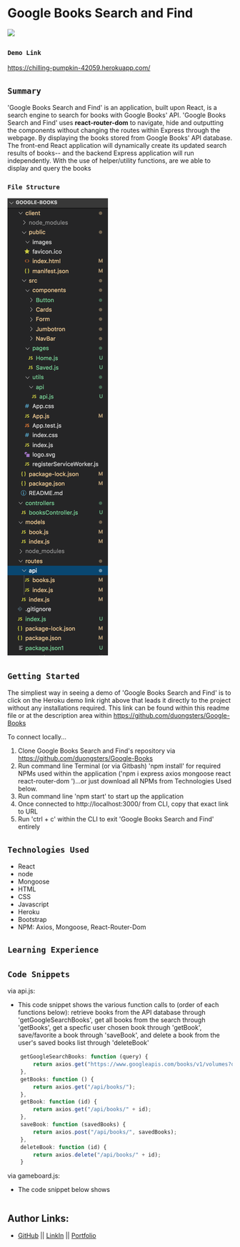 # Google Books Search and Find
![](./create-react-express/client/public/images/gif.gif)
### `Demo Link`
https://chilling-pumpkin-42059.herokuapp.com/

## `Summary`
'Google Books Search and Find' is an application, built upon React, is a search engine to search for books with Google Books' API. 'Google Books Search and Find' uses **react-router-dom** to navigate, hide and outputting the components without changing the routes within Express through the webpage. By displaying the books stored from Google Books' API database. The front-end React application will dynamically create its updated search results of books-- and the backend Express application will run independently. With the use of helper/utility functions, are we able to display and query the books 

### `File Structure`
![](./create-react-express/client/public/images/Screenshot.png)

## `Getting Started`
The simpliest way in seeing a demo of 'Google Books Search and Find' is to click on the Heroku demo link right above that leads it directly to the project without any installations required. This link can be found within this readme file or at the description area within https://github.com/duongsters/Google-Books

To connect locally...
1) Clone Google Books Search and Find's repository via https://github.com/duongsters/Google-Books
2) Run command line Terminal (or via Gitbash) 'npm install' for required NPMs used within the application ('npm i express axios mongoose react react-router-dom ')...or just download all NPMs from Technologies Used below.
3) Run command line 'npm start' to start up the application
4) Once connected to http://localhost:3000/ from CLI, copy that exact link to URL
5) Run 'ctrl + c' within the CLI to exit 'Google Books Search and Find' entirely


## `Technologies Used`
- React
- node
- Mongoose
- HTML
- CSS
- Javascript
- Heroku
- Bootstrap
- NPM: Axios, Mongoose, React-Router-Dom

## `Learning Experience`


## `Code Snippets`
via api.js:
* This code snippet shows the various function calls to (order of each functions below): retrieve books from the API database through 'getGoogleSearchBooks', get all books from the search through 'getBooks', get a specfic user chosen book through 'getBook', save/favorite a book through 'saveBook', and delete a book from the user's saved books list through 'deleteBook'
```javascript
    getGoogleSearchBooks: function (query) {
        return axios.get("https://www.googleapis.com/books/v1/volumes?q=" + query)
    },
    getBooks: function () {
        return axios.get("/api/books/");
    },
    getBook: function (id) {
        return axios.get("/api/books/" + id);
    },
    saveBook: function (savedBooks) {
        return axios.post("/api/books/", savedBooks);
    },
    deleteBook: function (id) {
        return axios.delete("/api/books/" + id);
    }
```
via gameboard.js:
* The code snippet below shows
```javascript

```


## Author Links:
- [GitHub](https://github.com/duongsters) ||
 [LinkIn](https://www.linkedin.com/in/theandrewduong/) ||
 [Portfolio](https://www.duongsters.github.io/updated-portfolio/)
